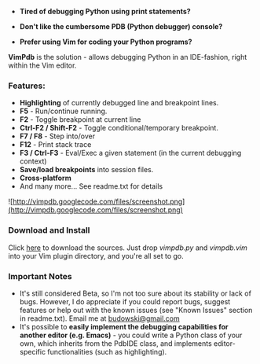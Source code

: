   * **Tired of debugging Python using print statements?**

  * **Don't like the cumbersome PDB (Python debugger) console?**

  * **Prefer using Vim for coding your Python programs?**


**VimPdb** is the solution - allows debugging Python in an IDE-fashion, right within the Vim editor.



### Features: ###
  * **Highlighting** of currently debugged line and breakpoint lines.
  * **F5** - Run/continue running.
  * **F2** - Toggle breakpoint at current line
  * **Ctrl-F2 / Shift-F2** - Toggle conditional/temporary breakpoint.
  * **F7 / F8** - Step into/over
  * **F12** - Print stack trace
  * **F3 / Ctrl-F3** - Eval/Exec a given statement (in the current debugging context)
  * **Save/load breakpoints** into session files.
  * **Cross-platform**
  * And many more... See readme.txt for details


![http://vimpdb.googlecode.com/files/screenshot.png](http://vimpdb.googlecode.com/files/screenshot.png)


### Download and Install ###

Click [here](http://vimpdb.googlecode.com/files/VimPdb.tar) to download the sources.
Just drop _vimpdb.py_ and _vimpdb.vim_ into your Vim plugin directory, and you're all set to go.




### Important Notes ###
  * It's still considered Beta, so I'm not too sure about its stability or lack of bugs. However, I do appreciate if you could report bugs, suggest features or help out with the known issues (see "Known Issues" section in readme.txt). Email me at [budowski@gmail.com](mailto:budowski@gmail.com)
  * It's possible to **easily implement the debugging capabilities for another editor (e.g. Emacs)** - you could write a Python class of your own, which inherits from the PdbIDE class, and implements editor-specific functionalities (such as highlighting).